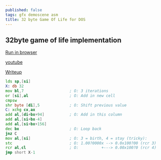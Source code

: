 ```yaml
---
published: false
tags: gfx demoscene asm
title: 32 byte Game Of Life for DOS
---
```

## 32byte game of life implementation

[Run in browser](http://twt86.co/?c=xSQgswcIBKfALQWRAkFeAkD8AoCcAEt18ooE%2BdLY6%2BE%3D)

[youtube](https://www.youtube.com/watch?v=EgqiLf19og4)

[Writeup](http://www.sizecoding.org/wiki/Game_of_Life_32b)

```asm
lds sp,[si]
X: db 32
mov bl,7                    ; O: 3 iterations
or [si],al                  ; O: Add in new cell
cmpsw
shr byte [di],5             ; O: Shift previous value 
C: xchg cx,ax
add al,[di+bx+94]           ; O: Add in this column
add al,[si+bx-4]
add al,[si+bx+156]
dec bx                      ; O: Loop back
jnz C
mov al,[si]                 ; O: 3 = birth, 4 = stay (tricky): 
stc                         ; O: 1.00?0000x --> 0.0x100?00 (rcr 3) 
rcr al,cl                   ; O:          +---> 0.00x100?0 (rcr 4) 
jmp short X-1
```

